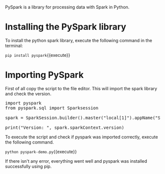 PySpark is a library for processing data with Spark in Python.

# Installing the PySpark library

To install the python spark library, execute the following command in the terminal:

`pip install pyspark`{{execute}}

# Importing PySpark

First of all copy the script to the file editor. This will import the spark library and check the version.

<pre class="file" data-filename="pyspark-demo.py" data-target="replace">
import pyspark
from pyspark.sql import Sparksession

spark = SparkSession.builder().master("local[1]").appName("SparkByExamples.com").getOrCreate()

print("Version: ", spark.sparkContext.version)
</pre>

To execute the script and check if pyspark was imported correctly, execute the following command.

`python pyspark-demo.py`{{execute}}

If there isn't any error, everything went well and pyspark was installed successfully using pip.
